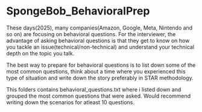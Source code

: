 # SpongeBob_BehavioralPrep

These days(2025), many companies(Amazon, Google, Meta, Nintendo and so on) are focusing on behavioral questions. For the interviewer, the advantage of asking behavioral questions is that they get to know on how you tackle an issue(technical/non-technical) and understand your technical depth on the topic you talk.  

The best way to prepare for behavioral questions is to list down some of the most common questions, think about a time where you experienced this type of situation and write down the story preferably in STAR methodology.   

This folders contains behavioral_questions.txt where i listed down and grouped the most common questions that were asked. Would recommend writing down the scenarios for atleast 10 questions.